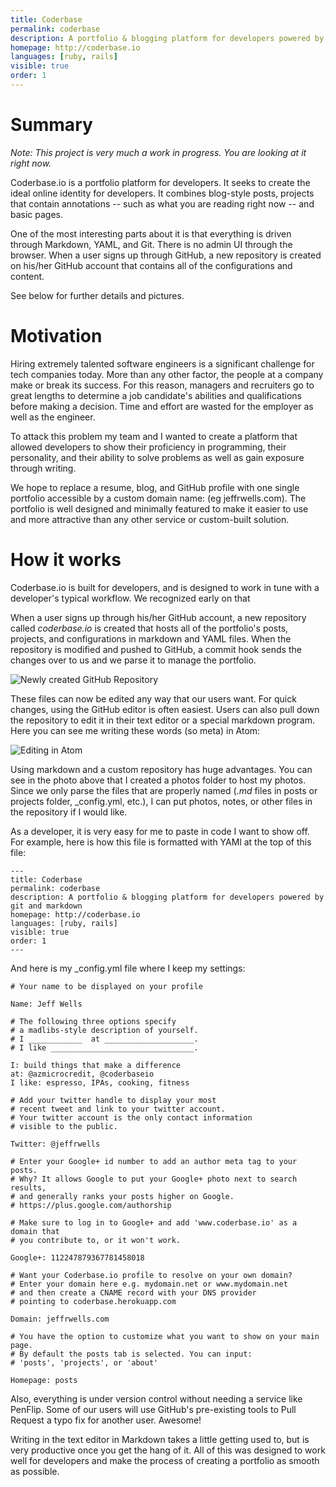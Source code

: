 ```yaml
---
title: Coderbase
permalink: coderbase
description: A portfolio & blogging platform for developers powered by git and markdown
homepage: http://coderbase.io
languages: [ruby, rails]
visible: true
order: 1
---
```


# Summary

*Note: This project is very much a work in progress. You are looking at it right now.*

Coderbase.io is a portfolio platform for developers. It seeks to create the ideal online identity for developers. It combines blog-style posts, projects that contain annotations -- such as what you are reading right now -- and basic pages.

One of the most interesting parts about it is that everything is driven through Markdown, YAML, and Git. There is no admin UI through the browser. When a user signs up through GitHub, a new repository is created on his/her GitHub account that contains all of the configurations and content.

See below for further details and pictures.


# Motivation

Hiring extremely talented software engineers is a significant challenge for tech companies today. More than any other factor, the people at a company make or break its success. For this reason, managers and recruiters go to great lengths to determine a job candidate's abilities and qualifications before making a decision. Time and effort are wasted for the employer as well as the engineer.

To attack this problem my team and I wanted to create a platform that allowed developers to show their proficiency in programming, their personality, and their ability to solve problems as well as gain exposure through writing.

We hope to replace a resume, blog, and GitHub profile with one single portfolio accessible by a custom domain name: (eg jeffrwells.com). The portfolio is well designed and minimally featured to make it easier to use and more attractive than any other service or custom-built solution.

# How it works

Coderbase.io is built for developers, and is designed to work in tune with a developer's typical workflow. We recognized early on that

When a user signs up through his/her GitHub account, a new repository called *coderbase.io* is created that hosts all of the portfolio's posts, projects, and configurations in markdown and YAML files. When the repository is modified and pushed to GitHub, a commit hook sends the changes over to us and we parse it to manage the portfolio.

![Newly created GitHub Repository](https://raw.github.com/jeffrwells/coderbase.io-staging/master/projects/photos/coderbase/coderbase-github-repo.png)

These files can now be edited any way that our users want. For quick changes, using the GitHub editor is often easiest. Users can also pull down the repository to edit it in their text editor or a special markdown program. Here you can see me writing these words (so meta) in Atom:

![Editing in Atom](https://raw.github.com/jeffrwells/coderbase.io-staging/master/projects/photos/coderbase/editing-in-atom.png)


Using markdown and a custom repository has huge advantages. You can see in the photo above that I created a photos folder to host my photos. Since we only parse the files that are properly named (*.md* files in posts or projects folder, _config.yml, etc.), I can put photos, notes, or other files in the repository if I would like.

As a developer, it is very easy for me to paste in code I want to show off. For example, here is how this file is formatted with YAMl at the top of this file:  

    ---
    title: Coderbase
    permalink: coderbase
    description: A portfolio & blogging platform for developers powered by git and markdown
    homepage: http://coderbase.io
    languages: [ruby, rails]
    visible: true
    order: 1
    ---

And here is my _config.yml file where I keep my settings:

    # Your name to be displayed on your profile

    Name: Jeff Wells

    # The following three options specify
    # a madlibs-style description of yourself.
    # I ____________  at ____________________.
    # I like ________________________________.

    I: build things that make a difference
    at: @azmicrocredit, @coderbaseio
    I like: espresso, IPAs, cooking, fitness

    # Add your twitter handle to display your most
    # recent tweet and link to your twitter account.
    # Your twitter account is the only contact information
    # visible to the public.

    Twitter: @jeffrwells

    # Enter your Google+ id number to add an author meta tag to your posts.
    # Why? It allows Google to put your Google+ photo next to search results,
    # and generally ranks your posts higher on Google.
    # https://plus.google.com/authorship

    # Make sure to log in to Google+ and add 'www.coderbase.io' as a domain that
    # you contribute to, or it won't work.

    Google+: 112247879367781458018

    # Want your Coderbase.io profile to resolve on your own domain?
    # Enter your domain here e.g. mydomain.net or www.mydomain.net
    # and then create a CNAME record with your DNS provider
    # pointing to coderbase.herokuapp.com

    Domain: jeffrwells.com

    # You have the option to customize what you want to show on your main page.
    # By default the posts tab is selected. You can input:
    # 'posts', 'projects', or 'about'

    Homepage: posts


Also, everything is under version control without needing a service like PenFlip. Some of our users will use GitHub's pre-existing tools to Pull Request a typo fix for another user. Awesome!

Writing in the text editor in Markdown takes a little getting used to, but is very productive once you get the hang of it. All of this was designed to work well for developers and make the process of creating a portfolio as smooth as possible.
